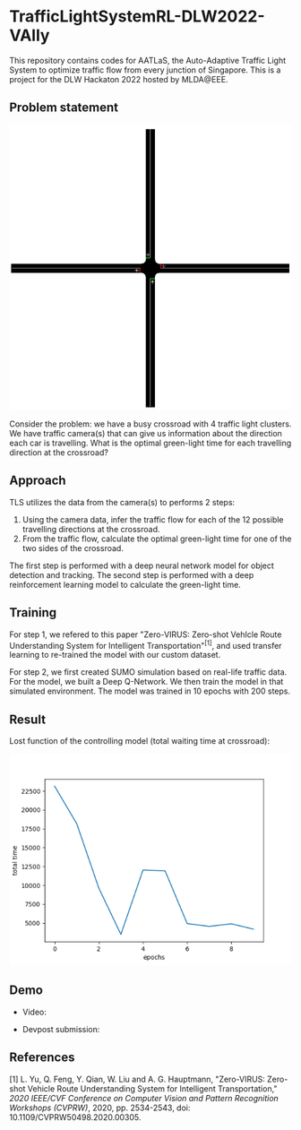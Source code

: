 # TrafficLightSystemRL-DLW2022-VAlly
This repository contains codes for AATLaS, the Auto-Adaptive Traffic Light System to optimize traffic flow from every junction of Singapore. This is a project for the DLW Hackaton 2022 hosted by MLDA@EEE.

## Problem statement
<p align="center"> <img src="controlling/Sample_Grid.png"/> </p>
Consider the problem: we have a busy crossroad with 4 traffic light clusters. We have traffic camera(s) that can give us information about the direction each car is travelling. What is the optimal green-light time for each travelling direction at the crossroad?

## Approach
TLS utilizes the data from the camera(s) to performs 2 steps:

1. Using the camera data, infer the traffic flow for each of the 12 possible travelling directions at the crossroad.
2. From the traffic flow, calculate the optimal green-light time for one of the two sides of the crossroad.

The first step is performed with a deep neural network model for object detection and tracking. The second step is performed with a deep reinforcement learning model to calculate the green-light time.

## Training
For step 1, we refered to this paper "Zero-VIRUS: Zero-shot VehIcle Route Understanding System for Intelligent Transportation"<sup>[1]</sup>, and used transfer learning to re-trained the model with our custom dataset.

For step 2, we first created SUMO simulation based on real-life traffic data. For the model, we built a Deep Q-Network. We then train the model in that simulated environment. The model was trained in 10 epochs with 200 steps.

## Result
Lost function of the controlling model (total waiting time at crossroad):
<p align="center"> <img src="controlling/graph_controllingRLLostFunc.png"/> </p>

## Demo
* Video:

* Devpost submission: 

## References
[1] L. Yu, Q. Feng, Y. Qian, W. Liu and A. G. Hauptmann, "Zero-VIRUS: Zero-shot Vehicle Route Understanding System for Intelligent Transportation," <i>2020 IEEE/CVF Conference on Computer Vision and Pattern Recognition Workshops (CVPRW)</i>, 2020, pp. 2534-2543, doi: 10.1109/CVPRW50498.2020.00305.

